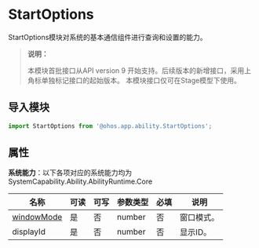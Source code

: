 # StartOptions

StartOptions模块对系统的基本通信组件进行查询和设置的能力。

> **说明：**
>
> 本模块首批接口从API version 9 开始支持。后续版本的新增接口，采用上角标单独标记接口的起始版本。
> 本模块接口仅可在Stage模型下使用。

## 导入模块

```ts
import StartOptions from '@ohos.app.ability.StartOptions';
```

## 属性


**系统能力**：以下各项对应的系统能力均为SystemCapability.Ability.AbilityRuntime.Core

| 名称 | 可读 | 可写 | 参数类型 | 必填 | 说明 |
| -------- | -------- | -------- | -------- | -------- | -------- |
| [windowMode](js-apis-window.md#windowMode7) | 是 | 否 | number | 否 | 窗口模式。 |
| displayId | 是 | 否 | number | 否 | 显示ID。 |
